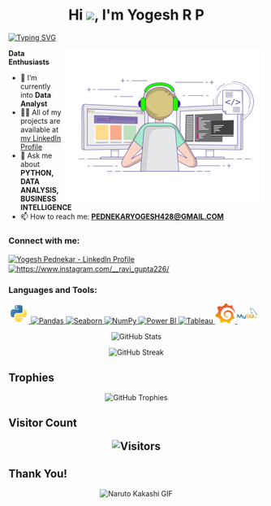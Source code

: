 <h1 align="center">  Hi <img src="https://media.giphy.com/media/hvRJCLFzcasrR4ia7z/giphy.gif" width="30px">, I'm Yogesh R P</h1>


<a href="https://git.io/typing-svg"><img src="https://readme-typing-svg.demolab.com?font=Fira+Code&duration=2000&pause=1000&color=00E0E5&random=false&width=435&lines=%F0%9F%92%A1+Data Analysis.;%E2%9C%A8+Business Analyst.;%F0%9F%94%A5+Pyhton." alt="Typing SVG" /></a>

<img align="right" alt="Coding" width="400" src="https://raw.githubusercontent.com/devSouvik/devSouvik/master/gif3.gif">

**Data Enthusiasts** 
- 🌱 I’m currently into **Data Analyst** 
- 👨‍💻 All of my projects are available at [my LinkedIn Profile](https://www.linkedin.com/in/yogeshpednekar)
-  💬 Ask me about **PYTHON, DATA ANALYSIS, BUSINESS INTELLIGENCE**
- 📫 How to reach me: **PEDNEKARYOGESH428@GMAIL.COM**

 
<h3 align="left">Connect with me:</h3>
<p align="left">
<a href="https://www.linkedin.com/in/yogeshpednekar" target="blank"><img align="center" src="https://raw.githubusercontent.com/rahuldkjain/github-profile-readme-generator/master/src/images/icons/Social/linked-in-alt.svg" alt="Yogesh Pednekar - LinkedIn Profile" height="30" width="40" /></a>
<a href="https://instagram.com/https://www.instagram.com/__ravi_gupta226/" target="blank"><img align="center" src="https://raw.githubusercontent.com/rahuldkjain/github-profile-readme-generator/master/src/images/icons/Social/instagram.svg" alt="https://www.instagram.com/__ravi_gupta226/" height="30" width="40" /></a>
</p>



<h3 align="left">Languages and Tools:</h3> <p align="left"> <a href="https://www.python.org" target="_blank" rel="noreferrer"> <img src="https://raw.githubusercontent.com/devicons/devicon/master/icons/python/python-original.svg" alt="python" width="40" height="40"/> </a> <a href="https://pandas.pydata.org/" target="_blank" rel="noreferrer"> <img src="https://pandas.pydata.org/static/img/pandas.svg" alt="Pandas" width="40" height="40"/> </a> <a href="https://seaborn.pydata.org/" target="_blank" rel="noreferrer"> <img src="https://seaborn.pydata.org/_images/logo-mark-lightbg.svg" alt="Seaborn" width="40" height="40"/> </a> <a href="https://numpy.org/" target="_blank" rel="noreferrer"> <img src="https://upload.wikimedia.org/wikipedia/commons/3/31/NumPy_logo_2020.svg" alt="NumPy" width="40" height="40"/> </a> <a href="https://powerbi.microsoft.com/" target="_blank" rel="noreferrer"> <img src="https://upload.wikimedia.org/wikipedia/commons/c/cf/New_Power_BI_Logo.svg" alt="Power BI" width="40" height="40"/> </a> <a href="https://www.tableau.com/" target="_blank" rel="noreferrer"> <img src="https://cdn.worldvectorlogo.com/logos/tableau-software.svg" alt="Tableau" width="40" height="40"/> </a> <a href="https://grafana.com/" target="_blank" rel="noreferrer"> <img src="https://raw.githubusercontent.com/grafana/grafana/master/public/img/grafana_icon.svg" alt="Grafana" width="40" height="40"/> </a> <a href="https://www.mysql.com/" target="_blank" rel="noreferrer"> <img src="https://raw.githubusercontent.com/devicons/devicon/master/icons/mysql/mysql-original-wordmark.svg" alt="SQL" width="40" height="40"/> </a> </p>





<p align="center"> <img src="https://github-readme-stats.vercel.app/api?username=meyogeshr&show_icons=true&locale=en" alt="GitHub Stats" /> </p>

<p align="center"> <img src="https://github-readme-streak-stats.herokuapp.com/?user=meyogeshr" alt="GitHub Streak" /> </p>


## Trophies
<p align="center">
  <img src="https://github-profile-trophy.vercel.app/?username=yourusername&theme=onedark" alt="GitHub Trophies" />
</p>

## Visitor Count <p align="center"> <img src="https://visitor-badge.laobi.icu/badge?page_id=meyogeshr.yourrepository" alt="Visitors"> </p>

## Thank You!
<p align="center">
  <img src="https://media.giphy.com/media/diBEnAwwUG7UA/giphy.gif" alt="Naruto Kakashi GIF" />
</p>
